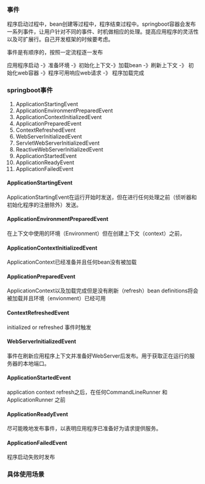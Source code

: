 ###	事件

程序启动过程中，bean创建等过程中，程序结束过程中。springboot容器会发布一系列事件，让用户针对不同的事件、时机做相应的处理。提高应用程序的灵活性以及可扩展行。自己开发框架的时候要考虑。

事件是有顺序的，按照一定流程逐一发布

应用程序启动 -》准备环境 -》初始化上下文-》加载bean -》刷新上下文 -》 初始化web容器 -》程序可用响应web请求 -》 程序加载完成 

### springboot事件

1. ApplicationStartingEvent
2. ApplicationEnvironmentPreparedEvent
3. ApplicationContextInitializedEvent
4. ApplicationPreparedEvent
5. ContextRefreshedEvent
6. WebServerInitializedEvent
7. ServletWebServerInitializedEvent
8. ReactiveWebServerInitializedEvent
9. ApplicationStartedEvent
10. ApplicationReadyEvent
11. ApplicationFailedEvent



####	ApplicationStartingEvent

ApplicationStartingEvent在运行开始时发送，但在进行任何处理之前（侦听器和初始化程序的注册除外）发送。

####	ApplicationEnvironmentPreparedEvent

在上下文中使用的环境（Environment）但在创建上下文（context）之前，

####	ApplicationContextInitializedEvent

ApplicationContext已经准备并且任何bean没有被加载

####	ApplicationPreparedEvent

ApplicationContext以及加载完成但是没有刷新（refresh）bean definitions将会被加载并且环境（envionment）已经可用

####	ContextRefreshedEvent

initialized or refreshed 事件时触发

####	WebServerInitializedEvent

事件在刷新应用程序上下文并准备好WebServer后发布。用于获取正在运行的服务器的本地端口。

####	ApplicationStartedEvent

application context refresh之后，在任何CommandLineRunner 和 ApplicationRunner 之前

####	ApplicationReadyEvent

尽可能晚地发布事件，以表明应用程序已准备好为请求提供服务。

####	ApplicationFailedEvent

程序启动失败时发布



###	具体使用场景





